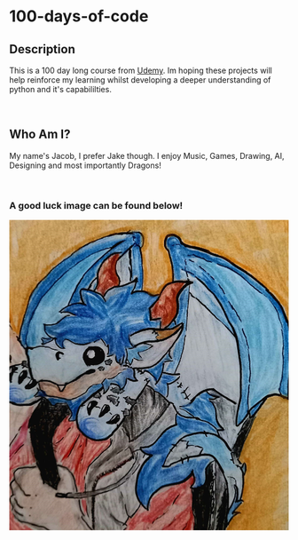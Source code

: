 # 100-days-of-code

## Description
This is a 100 day long course from [Udemy](https://www.udemy.com/course/100-days-of-code/?kw=100&src=sac&couponCode=2021PM20).
Im hoping these projects will help reinforce my learning whilst developing a deeper understanding of python and it's capabililties.

&nbsp;
## Who Am I?
My name's Jacob, I prefer Jake though.
I enjoy Music, Games, Drawing, AI, Designing and most importantly Dragons!

&nbsp;
### A good luck image can be found below!
![Dexter Dragon Plush](images/dexter.jpg)



